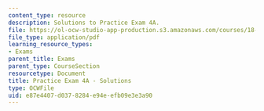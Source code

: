 ```yaml
---
content_type: resource
description: Solutions to Practice Exam 4A.
file: https://ol-ocw-studio-app-production.s3.amazonaws.com/courses/18-02-multivariable-calculus-fall-2007/e87e4407d0378284e94eefb09e3e3a90_prac4asol.pdf
file_type: application/pdf
learning_resource_types:
- Exams
parent_title: Exams
parent_type: CourseSection
resourcetype: Document
title: Practice Exam 4A - Solutions
type: OCWFile
uid: e87e4407-d037-8284-e94e-efb09e3e3a90
---
```

